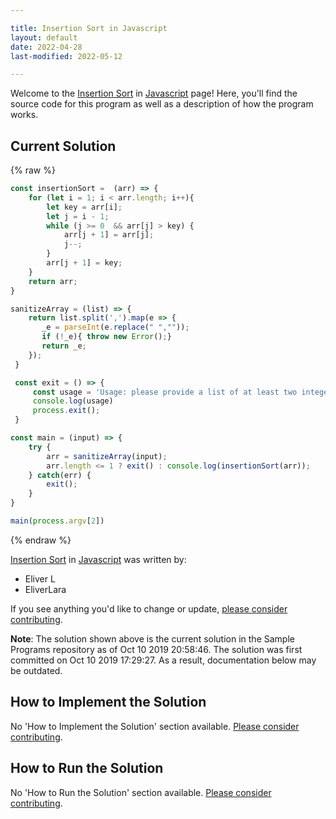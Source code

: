 ```yaml
---

title: Insertion Sort in Javascript
layout: default
date: 2022-04-28
last-modified: 2022-05-12

---
```


Welcome to the [Insertion Sort](https://sampleprograms.io/projects/insertion-sort) in [Javascript](https://sampleprograms.io/languages/javascript) page! Here, you'll find the source code for this program as well as a description of how the program works.

## Current Solution

{% raw %}

```javascript
const insertionSort =  (arr) => {
    for (let i = 1; i < arr.length; i++){
        let key = arr[i];
        let j = i - 1;
        while (j >= 0  && arr[j] > key) {
            arr[j + 1] = arr[j];
            j--;
        }
        arr[j + 1] = key;
    }
    return arr;
}

sanitizeArray = (list) => {
    return list.split(',').map(e => {
       _e = parseInt(e.replace(" ",""));
       if (!_e){ throw new Error();}
       return _e;
    });
 }

 const exit = () => {
     const usage = 'Usage: please provide a list of at least two integers to sort in the format "1, 2, 3, 4, 5"';
     console.log(usage)
     process.exit();
 }

const main = (input) => {
    try {
        arr = sanitizeArray(input);
        arr.length <= 1 ? exit() : console.log(insertionSort(arr));
    } catch(err) {
        exit();
    }
}

main(process.argv[2])
```

{% endraw %}

[Insertion Sort](https://sampleprograms.io/projects/insertion-sort) in [Javascript](https://sampleprograms.io/languages/javascript) was written by:

- Eliver L
- EliverLara

If you see anything you'd like to change or update, [please consider contributing](https://github.com/TheRenegadeCoder/sample-programs).

**Note**: The solution shown above is the current solution in the Sample Programs repository as of Oct 10 2019 20:58:46. The solution was first committed on Oct 10 2019 17:29:27. As a result, documentation below may be outdated.

## How to Implement the Solution

No 'How to Implement the Solution' section available. [Please consider contributing](https://github.com/TheRenegadeCoder/sample-programs-website).

## How to Run the Solution

No 'How to Run the Solution' section available. [Please consider contributing](https://github.com/TheRenegadeCoder/sample-programs-website).